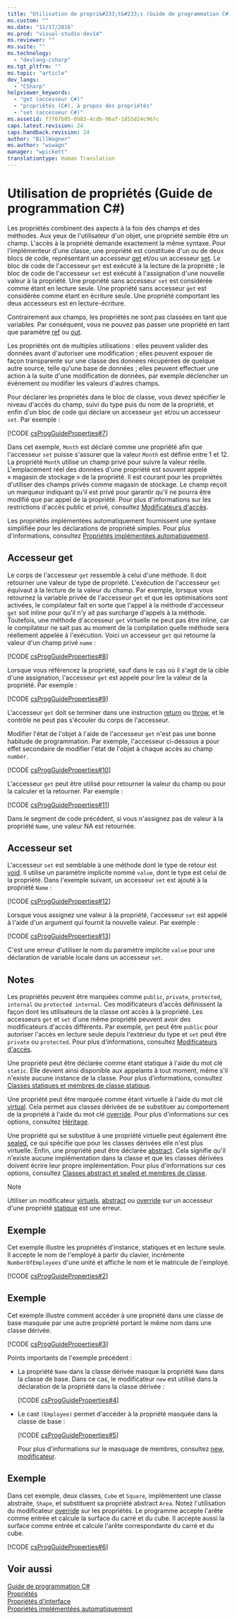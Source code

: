 ```yaml
---
title: "Utilisation de propri&#233;t&#233;s (Guide de programmation C#) | Microsoft Docs"
ms.custom: ""
ms.date: "11/17/2016"
ms.prod: "visual-studio-dev14"
ms.reviewer: ""
ms.suite: ""
ms.technology: 
  - "devlang-csharp"
ms.tgt_pltfrm: ""
ms.topic: "article"
dev_langs: 
  - "CSharp"
helpviewer_keywords: 
  - "get (accesseur C#)"
  - "propriétés (C#), à propos des propriétés"
  - "set (accesseur C#)"
ms.assetid: f7f67b05-0983-4cdb-96af-1855d24c967c
caps.latest.revision: 24
caps.handback.revision: 24
author: "BillWagner"
ms.author: "wiwagn"
manager: "wpickett"
translationtype: Human Translation
---
```

# Utilisation de propri&#233;t&#233;s (Guide de programmation C#)
Les propriétés combinent des aspects à la fois des champs et des méthodes.  Aux yeux de l'utilisateur d'un objet, une propriété semble être un champ. L'accès à la propriété demande exactement la même syntaxe.  Pour l'implémenteur d'une classe, une propriété est constituée d'un ou de deux blocs de code, représentant un accesseur [get](../../../csharp/language-reference/keywords/get.md) et\/ou un accesseur [set](../../../csharp/language-reference/keywords/set.md).  Le bloc de code de l'accesseur `get` est exécuté à la lecture de la propriété ; le bloc de code de l'accesseur `set` est exécuté à l'assignation d'une nouvelle valeur à la propriété.  Une propriété sans accesseur `set` est considérée comme étant en lecture seule.  Une propriété sans accesseur `get` est considérée comme étant en écriture seule.  Une propriété comportant les deux accesseurs est en lecture\-écriture.  
  
 Contrairement aux champs, les propriétés ne sont pas classées en tant que variables.  Par conséquent, vous ne pouvez pas passer une propriété en tant que paramètre [ref](../../../csharp/language-reference/keywords/ref.md) ou [out](../../../csharp/language-reference/keywords/out.md).  
  
 Les propriétés ont de multiples utilisations : elles peuvent valider des données avant d'autoriser une modification ; elles peuvent exposer de façon transparente sur une classe des données récupérées de quelque autre source, telle qu'une base de données ; elles peuvent effectuer une action à la suite d'une modification de données, par exemple déclencher un événement ou modifier les valeurs d'autres champs.  
  
 Pour déclarer les propriétés dans le bloc de classe, vous devez spécifier le niveau d'accès du champ, suivi du type puis du nom de la propriété, et enfin d'un bloc de code qui déclare un accesseur `get` et\/ou un accesseur `set`.  Par exemple :  
  
 [!CODE [csProgGuideProperties#7](../CodeSnippet/VS_Snippets_VBCSharp/csProgGuideProperties#7)]  
  
 Dans cet exemple, `Month` est déclaré comme une propriété afin que l'accesseur `set` puisse s'assurer que la valeur `Month` est définie entre 1 et 12.  La propriété `Month` utilise un champ privé pour suivre la valeur réelle.  L'emplacement réel des données d'une propriété est souvent appelé « magasin de stockage » de la propriété. Il est courant pour les propriétés d'utiliser des champs privés comme magasin de stockage.  Le champ reçoit un marqueur indiquant qu'il est privé pour garantir qu'il ne pourra être modifié que par appel de la propriété.  Pour plus d'informations sur les restrictions d'accès public et privé, consultez [Modificateurs d'accès](../../../csharp/programming-guide/classes-and-structs/access-modifiers.md).  
  
 Les propriétés implémentées automatiquement fournissent une syntaxe simplifiée pour les déclarations de propriété simples.  Pour plus d'informations, consultez [Propriétés implémentées automatiquement](../../../csharp/programming-guide/classes-and-structs/auto-implemented-properties.md).  
  
## Accesseur get  
 Le corps de l'accesseur `get` ressemble à celui d'une méthode.  Il doit retourner une valeur de type de propriété.  L'exécution de l'accesseur `get` équivaut à la lecture de la valeur du champ.  Par exemple, lorsque vous retournez la variable privée de l'accesseur `get` et que les optimisations sont activées, le compilateur fait en sorte que l'appel à la méthode d'accesseur `get` soit inline pour qu'il n'y ait pas surcharge d'appels à la méthode.  Toutefois, une méthode d'accesseur `get` virtuelle ne peut pas être inline, car le compilateur ne sait pas au moment de la compilation quelle méthode sera réellement appelée à l'exécution.  Voici un accesseur `get` qui retourne la valeur d'un champ privé `name` :  
  
 [!CODE [csProgGuideProperties#8](../CodeSnippet/VS_Snippets_VBCSharp/csProgGuideProperties#8)]  
  
 Lorsque vous référencez la propriété, sauf dans le cas où il s'agit de la cible d'une assignation, l'accesseur `get` est appelé pour lire la valeur de la propriété.  Par exemple :  
  
 [!CODE [csProgGuideProperties#9](../CodeSnippet/VS_Snippets_VBCSharp/csProgGuideProperties#9)]  
  
 L'accesseur `get` doit se terminer dans une instruction [return](../../../csharp/language-reference/keywords/return.md) ou [throw](../../../csharp/language-reference/keywords/throw.md), et le contrôle ne peut pas s'écouler du corps de l'accesseur.  
  
 Modifier l'état de l'objet à l'aide de l'accesseur `get` n'est pas une bonne habitude de programmation.  Par exemple, l'accesseur ci\-dessous a pour effet secondaire de modifier l'état de l'objet à chaque accès au champ `number`.  
  
 [!CODE [csProgGuideProperties#10](../CodeSnippet/VS_Snippets_VBCSharp/csProgGuideProperties#10)]  
  
 L'accesseur `get` peut être utilisé pour retourner la valeur du champ ou pour la calculer et la retourner.  Par exemple :  
  
 [!CODE [csProgGuideProperties#11](../CodeSnippet/VS_Snippets_VBCSharp/csProgGuideProperties#11)]  
  
 Dans le segment de code précédent, si vous n'assignez pas de valeur à la propriété `Name`, une valeur NA est retournée.  
  
## Accesseur set  
 L'accesseur `set` est semblable à une méthode dont le type de retour est [void](../../../csharp/language-reference/keywords/void.md).  Il utilise un paramètre implicite nommé `value`, dont le type est celui de la propriété.  Dans l'exemple suivant, un accesseur `set` est ajouté à la propriété `Name` :  
  
 [!CODE [csProgGuideProperties#12](../CodeSnippet/VS_Snippets_VBCSharp/csProgGuideProperties#12)]  
  
 Lorsque vous assignez une valeur à la propriété, l'accesseur `set` est appelé à l'aide d'un argument qui fournit la nouvelle valeur.  Par exemple :  
  
 [!CODE [csProgGuideProperties#13](../CodeSnippet/VS_Snippets_VBCSharp/csProgGuideProperties#13)]  
  
 C'est une erreur d'utiliser le nom du paramètre implicite `value` pour une déclaration de variable locale dans un accesseur `set`.  
  
## Notes  
 Les propriétés peuvent être marquées comme `public`, `private`, `protected`, `internal` ou `protected internal`.  Ces modificateurs d'accès définissent la façon dont les utilisateurs de la classe ont accès à la propriété.  Les accesseurs `get` et `set` d'une même propriété peuvent avoir des modificateurs d'accès différents.  Par exemple, `get` peut être `public` pour autoriser l'accès en lecture seule depuis l'extérieur du type et `set` peut être `private` ou `protected`.  Pour plus d'informations, consultez [Modificateurs d'accès](../../../csharp/programming-guide/classes-and-structs/access-modifiers.md).  
  
 Une propriété peut être déclarée comme étant statique à l'aide du mot clé `static`.  Elle devient ainsi disponible aux appelants à tout moment, même s'il n'existe aucune instance de la classe.  Pour plus d'informations, consultez [Classes statiques et membres de classe statique](../../../csharp/programming-guide/classes-and-structs/static-classes-and-static-class-members.md).  
  
 Une propriété peut être marquée comme étant virtuelle à l'aide du mot clé [virtual](../../../csharp/language-reference/keywords/virtual.md).  Cela permet aux classes dérivées de se substituer au comportement de la propriété à l'aide du mot clé [override](../../../csharp/language-reference/keywords/override.md).  Pour plus d'informations sur ces options, consultez [Héritage](../../../csharp/programming-guide/classes-and-structs/inheritance.md).  
  
 Une propriété qui se substitue à une propriété virtuelle peut également être [sealed](../../../csharp/language-reference/keywords/sealed.md), ce qui spécifie que pour les classes dérivées elle n'est plus virtuelle.  Enfin, une propriété peut être déclarée [abstract](../../../csharp/language-reference/keywords/abstract.md).  Cela signifie qu'il n'existe aucune implémentation dans la classe et que les classes dérivées doivent écrire leur propre implémentation.  Pour plus d'informations sur ces options, consultez [Classes abstract et sealed et membres de classe](../../../csharp/programming-guide/classes-and-structs/abstract-and-sealed-classes-and-class-members.md).  
  
> [!NOTE]
>  Utiliser un modificateur [virtuels](../../../csharp/language-reference/keywords/virtual.md), [abstract](../../../csharp/language-reference/keywords/abstract.md) ou [override](../../../csharp/language-reference/keywords/override.md) sur un accesseur d'une propriété [statique](../../../csharp/language-reference/keywords/static.md) est une erreur.  
  
## Exemple  
 Cet exemple illustre les propriétés d'instance, statiques et en lecture seule.  Il accepte le nom de l'employé à partir du clavier, incrémente `NumberOfEmployees` d'une unité et affiche le nom et le matricule de l'employé.  
  
 [!CODE [csProgGuideProperties#2](../CodeSnippet/VS_Snippets_VBCSharp/csProgGuideProperties#2)]  
  
## Exemple  
 Cet exemple illustre comment accéder à une propriété dans une classe de base masquée par une autre propriété portant le même nom dans une classe dérivée.  
  
 [!CODE [csProgGuideProperties#3](../CodeSnippet/VS_Snippets_VBCSharp/csProgGuideProperties#3)]  
  
 Points importants de l'exemple précédent :  
  
-   La propriété `Name` dans la classe dérivée masque la propriété `Name` dans la classe de base.  Dans ce cas, le modificateur `new` est utilisé dans la déclaration de la propriété dans la classe dérivée :  
  
     [!CODE [csProgGuideProperties#4](../CodeSnippet/VS_Snippets_VBCSharp/csProgGuideProperties#4)]  
  
-   Le cast `(Employee)` permet d'accéder à la propriété masquée dans la classe de base :  
  
     [!CODE [csProgGuideProperties#5](../CodeSnippet/VS_Snippets_VBCSharp/csProgGuideProperties#5)]  
  
     Pour plus d'informations sur le masquage de membres, consultez [new, modificateur](../../../csharp/language-reference/keywords/new-modifier.md).  
  
## Exemple  
 Dans cet exemple, deux classes, `Cube` et `Square`, implémentent une classe abstraite, `Shape`, et substituent sa propriété abstract `Area`.  Notez l'utilisation du modificateur [override](../../../csharp/language-reference/keywords/override.md) sur les propriétés.  Le programme accepte l'arête comme entrée et calcule la surface du carré et du cube.  Il accepte aussi la surface comme entrée et calcule l'arête correspondante du carré et du cube.  
  
 [!CODE [csProgGuideProperties#6](../CodeSnippet/VS_Snippets_VBCSharp/csProgGuideProperties#6)]  
  
## Voir aussi  
 [Guide de programmation C\#](../../../csharp/programming-guide/index.md)   
 [Propriétés](../../../csharp/programming-guide/classes-and-structs/properties.md)   
 [Propriétés d'interface](../../../csharp/programming-guide/classes-and-structs/interface-properties.md)   
 [Propriétés implémentées automatiquement](../../../csharp/programming-guide/classes-and-structs/auto-implemented-properties.md)
